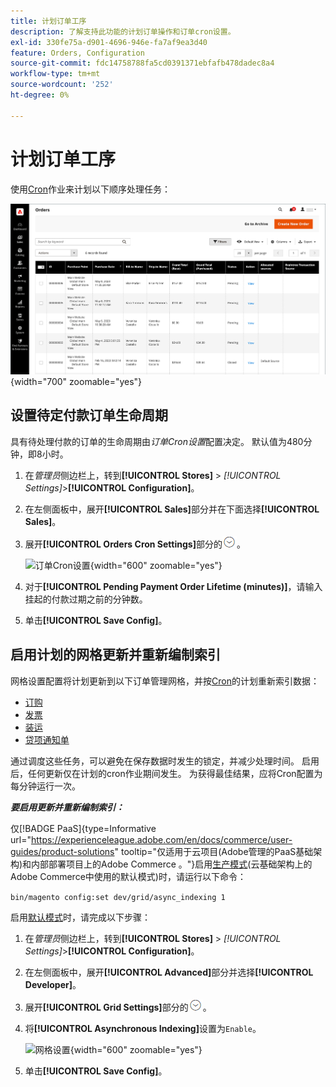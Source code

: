 ```yaml
---
title: 计划订单工序
description: 了解支持此功能的计划订单操作和订单cron设置。
exl-id: 330fe75a-d901-4696-946e-fa7af9ea3d40
feature: Orders, Configuration
source-git-commit: fdc14758788fa5cd0391371ebfafb478dadec8a4
workflow-type: tm+mt
source-wordcount: '252'
ht-degree: 0%

---
```


# 计划订单工序

使用[Cron](../systems/cron.md)作业来计划以下顺序处理任务：

![订单网格](./assets/orders-grid.png){width="700" zoomable="yes"}

## 设置待定付款订单生命周期

具有待处理付款的订单的生命周期由&#x200B;_订单Cron设置_&#x200B;配置决定。 默认值为480分钟，即8小时。

1. 在&#x200B;_管理员_&#x200B;侧边栏上，转到&#x200B;**[!UICONTROL Stores]** > _[!UICONTROL Settings]_>**[!UICONTROL Configuration]**。

1. 在左侧面板中，展开&#x200B;**[!UICONTROL Sales]**&#x200B;部分并在下面选择&#x200B;**[!UICONTROL Sales]**。

1. 展开&#x200B;**[!UICONTROL Orders Cron Settings]**&#x200B;部分的![扩展选择器](../assets/icon-display-expand.png)。

   ![订单Cron设置](../configuration-reference/sales/assets/sales-orders-cron-settings.png){width="600" zoomable="yes"}

1. 对于&#x200B;**[!UICONTROL Pending Payment Order Lifetime (minutes)]**，请输入挂起的付款过期之前的分钟数。

1. 单击&#x200B;**[!UICONTROL Save Config]**。

## 启用计划的网格更新并重新编制索引

网格设置配置将计划更新到以下订单管理网格，并按[Cron](../systems/cron.md)的计划重新索引数据：

- [订购](orders.md#orders-workspace)
- [发票](invoices.md)
- [装运](shipments.md)
- [贷项通知单](credit-memos.md)

通过调度这些任务，可以避免在保存数据时发生的锁定，并减少处理时间。 启用后，任何更新仅在计划的cron作业期间发生。 为获得最佳结果，应将Cron配置为每分钟运行一次。

**_要启用更新并重新编制索引：_**

仅[!BADGE PaaS]{type=Informative url="https://experienceleague.adobe.com/en/docs/commerce/user-guides/product-solutions" tooltip="仅适用于云项目(Adobe管理的PaaS基础架构)和内部部署项目上的Adobe Commerce 。"}启用[生产模式](https://experienceleague.adobe.com/docs/commerce-operations/configuration-guide/setup/application-modes.html#production-mode)&#x200B;(云基础架构上的Adobe Commerce中使用的默认模式)时，请运行以下命令：

`bin/magento config:set dev/grid/async_indexing 1`

启用[默认模式](https://experienceleague.adobe.com/docs/commerce-operations/configuration-guide/setup/application-modes.html#default-mode)时，请完成以下步骤：

1. 在&#x200B;_管理员_&#x200B;侧边栏上，转到&#x200B;**[!UICONTROL Stores]** > _[!UICONTROL Settings]_>**[!UICONTROL Configuration]**。

1. 在左侧面板中，展开&#x200B;**[!UICONTROL Advanced]**&#x200B;部分并选择&#x200B;**[!UICONTROL Developer]**。

1. 展开&#x200B;**[!UICONTROL Grid Settings]**&#x200B;部分的![扩展选择器](../assets/icon-display-expand.png)。

1. 将&#x200B;**[!UICONTROL Asynchronous Indexing]**&#x200B;设置为`Enable`。

   ![网格设置](../configuration-reference/advanced/assets/developer-grid-settings.png){width="600" zoomable="yes"}

1. 单击&#x200B;**[!UICONTROL Save Config]**。
